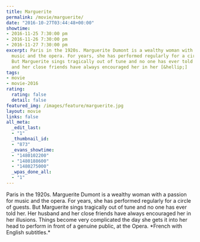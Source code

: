 ```yaml
---
title: Marguerite
permalink: /movie/marguerite/
date: "2016-10-27T03:44:48+00:00"
showtime:
- 2016-11-25 7:30:00 pm
- 2016-11-26 7:30:00 pm
- 2016-11-27 7:30:00 pm
excerpt: Paris in the 1920s. Marguerite Dumont is a wealthy woman with a passion for
  music and the opera. For years, she has performed regularly for a circle of guests.
  But Marguerite sings tragically out of tune and no one has ever told her. Her husband
  and her close friends have always encouraged her in her [&hellip;]
tags:
- movie
- movie-2016
rating:
  rating: false
  detail: false
featured_img: /images/feature/marguerite.jpg
layout: movie
links: false
all_meta:
  _edit_last:
  - "1"
  _thumbnail_id:
  - "873"
  _evans_showtime:
  - "1480102200"
  - "1480188600"
  - "1480275000"
  _wpas_done_all:
  - "1"
---
```


<div class="overview">Paris in the 1920s. Marguerite Dumont is a wealthy woman with a passion for music and the opera. For years, she has performed regularly for a circle of guests. But Marguerite sings tragically out of tune and no one has ever told her. Her husband and her close friends have always encouraged her in her illusions. Things become very complicated the day she gets it into her head to perform in front of a genuine public, at the Opera. *French with English subtitles.*</div>